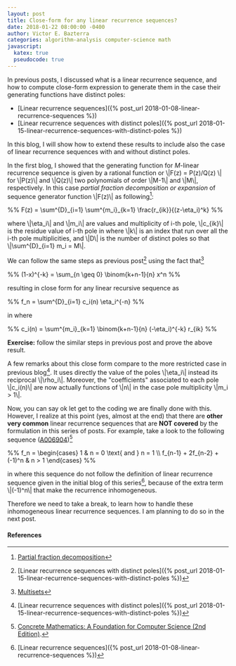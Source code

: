 ```yaml
---
layout: post
title: Close-form for any linear recurrence sequences?
date: 2018-01-22 08:00:00 -0400
author: Victor E. Bazterra
categories: algorithm-analysis computer-science math
javascript:
  katex: true
  pseudocode: true
---
```


In previous posts, I discussed what is a linear recurrence sequence, and how to compute close-form expression to generate them in the case their generating functions have distinct poles:

* [Linear recurrence sequences]({% post_url 2018-01-08-linear-recurrence-sequences %})
* [Linear recurrence sequences with distinct poles]({% post_url 2018-01-15-linear-recurrence-sequences-with-distinct-poles %})

In this blog, I will show how to extend these results to include also the case of linear recurrence sequences with and without distinct poles.

In the first blog, I showed that the generating function for *M*-linear recurrence sequence is given by a rational function or \\|F(z) = P(z)/Q(z) \\| for \\|P(z)\\| and \\|Q(z)\\| two polynomials of order \\|M-1\\| and \\|M\\|, respectively. In this case *partial fraction decomposition or expansion* of sequence generator function \\|F(z)\\| as following[^1]:

<p>%%
F(z) = \sum^{D}_{i=1} \sum^{m_i}_{k=1} \frac{r_{ik}}{(z-\eta_i)^k}
%%</p>

where \\|\eta_i\\| and \\|m_i\\| are values and multiplicity of i-th pole, \\|c_{ik}\\| is the residue value of i-th pole in where \\|k\\| is an index that run over all the i-th pole multiplicities, and \\|D\\| is the number of distinct poles so that \\|\sum^{D}_{i=1} m_i = M\\|.

We can follow the same steps as previous post[^2] using the fact that[^3]

<p>%%
(1-x)^{-k} = \sum_{n \geq 0} \binom{k+n-1}{n} x^n
%%</p>

resulting in close form for any linear recursive sequence as

<p>%%
f_n = \sum^{D}_{i=1} c_i(n) \eta_i^{-n}
%%</p>

in where

<p>%%
c_i(n) = \sum^{m_i}_{k=1} \binom{k+n-1}{n} (-\eta_i)^{-k} r_{ik}
%%</p>

**Exercise:** follow the similar steps in previous post and prove the above result.

A few remarks about this close form compare to the more restricted case in previous blog[^2]. It uses directly the value of the poles \\|\eta_i\\| instead its reciprocal \\|\rho_i\\|. Moreover, the "coefficients" associated to each pole \\|c_i(n)\\| are now actually functions of \\|n\\| in the case pole multiplicity \\|m_i > 1\\|.

Now, you can say ok let get to the coding we are finally done with this. However, I realize at this point (yes, almost at the end) that there are **other very common** linear recurrence sequences that are **NOT covered** by the formulation in this series of posts. For example, take a look to the following sequence ([A006904](https://oeis.org/A006904))[^4]

<p>%%
f_n = \begin{cases}
1 & n = 0 \text{ and } n = 1 \\
f_{n-1} + 2f_{n-2} + (-1)^n & n > 1
\end{cases}
%%</p>

in where this sequence do not follow the definition of linear recurrence sequence given in the initial blog of this series[^5], because of the extra term \\|(-1)^n\\| that make the recurrence inhomogeneous.

Therefore we need to take a break, to learn how to handle these inhomogeneous linear recurrence sequences. I am planning to do so in the next post.

#### References ####

[^1]: [Partial fraction decomposition](https://en.wikipedia.org/wiki/Partial_fraction_decomposition)

[^2]: [Linear recurrence sequences with distinct poles]({% post_url 2018-01-15-linear-recurrence-sequences-with-distinct-poles %})

[^3]: [Multisets](https://en.wikipedia.org/wiki/Multiset)

[^4]: [Concrete Mathematics: A Foundation for Computer Science (2nd Edition)](https://www.amazon.com/Concrete-Mathematics-Foundation-Computer-Science/dp/0201558025).

[^5]: [Linear recurrence sequences]({% post_url 2018-01-08-linear-recurrence-sequences %})
